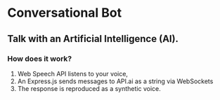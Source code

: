 # Conversational Bot

## Talk with an Artificial Intelligence (AI). 

### How does it work?

1) Web Speech API listens to your voice, 
2) An Express.js sends messages to API.ai as a string via WebSockets 
3) The response is reproduced as a synthetic voice.
